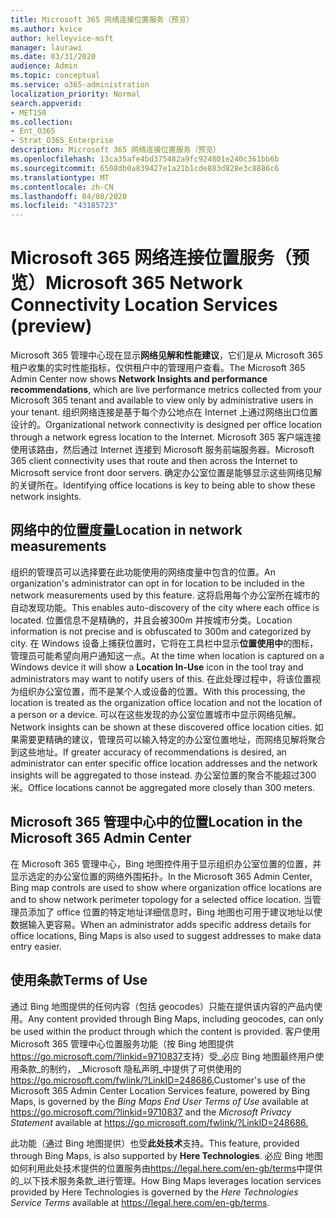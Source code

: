 ```yaml
---
title: Microsoft 365 网络连接位置服务（预览）
ms.author: kvice
author: kelleyvice-msft
manager: laurawi
ms.date: 03/31/2020
audience: Admin
ms.topic: conceptual
ms.service: o365-administration
localization_priority: Normal
search.appverid:
- MET150
ms.collection:
- Ent_O365
- Strat_O365_Enterprise
description: Microsoft 365 网络连接位置服务（预览）
ms.openlocfilehash: 13ca35afe4bd375482a9fc924801e240c361bb6b
ms.sourcegitcommit: 6508db0a839427e1a21b1cde883d828e3c8886c6
ms.translationtype: MT
ms.contentlocale: zh-CN
ms.lasthandoff: 04/08/2020
ms.locfileid: "43185723"
---
```

# <a name="microsoft-365-network-connectivity-location-services-preview"></a><span data-ttu-id="727c2-103">Microsoft 365 网络连接位置服务（预览）</span><span class="sxs-lookup"><span data-stu-id="727c2-103">Microsoft 365 Network Connectivity Location Services (preview)</span></span>

<span data-ttu-id="727c2-104">Microsoft 365 管理中心现在显示**网络见解和性能建议**，它们是从 Microsoft 365 租户收集的实时性能指标，仅供租户中的管理用户查看。</span><span class="sxs-lookup"><span data-stu-id="727c2-104">The Microsoft 365 Admin Center now shows **Network Insights and performance recommendations**, which are live performance metrics collected from your Microsoft 365 tenant and available to view only by administrative users in your tenant.</span></span> <span data-ttu-id="727c2-105">组织网络连接是基于每个办公地点在 Internet 上通过网络出口位置设计的。</span><span class="sxs-lookup"><span data-stu-id="727c2-105">Organizational network connectivity is designed per office location through a network egress location to the Internet.</span></span> <span data-ttu-id="727c2-106">Microsoft 365 客户端连接使用该路由，然后通过 Internet 连接到 Microsoft 服务前端服务器。</span><span class="sxs-lookup"><span data-stu-id="727c2-106">Microsoft 365 client connectivity uses that route and then across the Internet to Microsoft service front door servers.</span></span> <span data-ttu-id="727c2-107">确定办公室位置是能够显示这些网络见解的关键所在。</span><span class="sxs-lookup"><span data-stu-id="727c2-107">Identifying office locations is key to being able to show these network insights.</span></span>

## <a name="location-in-network-measurements"></a><span data-ttu-id="727c2-108">网络中的位置度量</span><span class="sxs-lookup"><span data-stu-id="727c2-108">Location in network measurements</span></span>

<span data-ttu-id="727c2-109">组织的管理员可以选择要在此功能使用的网络度量中包含的位置。</span><span class="sxs-lookup"><span data-stu-id="727c2-109">An organization's administrator can opt in for location to be included in the network measurements used by this feature.</span></span> <span data-ttu-id="727c2-110">这将启用每个办公室所在城市的自动发现功能。</span><span class="sxs-lookup"><span data-stu-id="727c2-110">This enables auto-discovery of the city where each office is located.</span></span> <span data-ttu-id="727c2-111">位置信息不是精确的，并且会被300m 并按城市分类。</span><span class="sxs-lookup"><span data-stu-id="727c2-111">Location information is not precise and is obfuscated to 300m and categorized by city.</span></span> <span data-ttu-id="727c2-112">在 Windows 设备上捕获位置时，它将在工具栏中显示**位置使用中**的图标，管理员可能希望向用户通知这一点。</span><span class="sxs-lookup"><span data-stu-id="727c2-112">At the time when location is captured on a Windows device it will show a **Location In-Use** icon in the tool tray and administrators may want to notify users of this.</span></span> <span data-ttu-id="727c2-113">在此处理过程中，将该位置视为组织办公室位置，而不是某个人或设备的位置。</span><span class="sxs-lookup"><span data-stu-id="727c2-113">With this processing, the location is treated as the organization office location and not the location of a person or a device.</span></span> <span data-ttu-id="727c2-114">可以在这些发现的办公室位置城市中显示网络见解。</span><span class="sxs-lookup"><span data-stu-id="727c2-114">Network insights can be shown at these discovered office location cities.</span></span> <span data-ttu-id="727c2-115">如果需要更精确的建议，管理员可以输入特定的办公室位置地址，而网络见解将聚合到这些地址。</span><span class="sxs-lookup"><span data-stu-id="727c2-115">If greater accuracy of recommendations is desired, an administrator can enter specific office location addresses and the network insights will be aggregated to those instead.</span></span> <span data-ttu-id="727c2-116">办公室位置的聚合不能超过300米。</span><span class="sxs-lookup"><span data-stu-id="727c2-116">Office locations cannot be aggregated more closely than 300 meters.</span></span>

## <a name="location-in-the-microsoft-365-admin-center"></a><span data-ttu-id="727c2-117">Microsoft 365 管理中心中的位置</span><span class="sxs-lookup"><span data-stu-id="727c2-117">Location in the Microsoft 365 Admin Center</span></span>

<span data-ttu-id="727c2-118">在 Microsoft 365 管理中心，Bing 地图控件用于显示组织办公室位置的位置，并显示选定的办公室位置的网络外围拓扑。</span><span class="sxs-lookup"><span data-stu-id="727c2-118">In the Microsoft 365 Admin Center, Bing map controls are used to show where organization office locations are and to show network perimeter topology for a selected office location.</span></span> <span data-ttu-id="727c2-119">当管理员添加了 office 位置的特定地址详细信息时，Bing 地图也可用于建议地址以使数据输入更容易。</span><span class="sxs-lookup"><span data-stu-id="727c2-119">When an administrator adds specific address details for office locations, Bing Maps is also used to suggest addresses to make data entry easier.</span></span>

## <a name="terms-of-use"></a><span data-ttu-id="727c2-120">使用条款</span><span class="sxs-lookup"><span data-stu-id="727c2-120">Terms of Use</span></span>

<span data-ttu-id="727c2-121">通过 Bing 地图提供的任何内容（包括 geocodes）只能在提供该内容的产品内使用。</span><span class="sxs-lookup"><span data-stu-id="727c2-121">Any content provided through Bing Maps, including geocodes, can only be used within the product through which the content is provided.</span></span> <span data-ttu-id="727c2-122">客户使用 Microsoft 365 管理中心位置服务功能（按 Bing 地图提供<https://go.microsoft.com/?linkid=9710837>支持）受_必应 Bing 地图最终用户使用条款_的制约， _Microsoft 隐私声明_中提供了可供使用的<https://go.microsoft.com/fwlink/?LinkID=248686.></span><span class="sxs-lookup"><span data-stu-id="727c2-122">Customer's use of the Microsoft 365 Admin Center Location Services feature, powered by Bing Maps, is governed by the _Bing Maps End User Terms of Use_ available at <https://go.microsoft.com/?linkid=9710837> and the _Microsoft Privacy Statement_ available at <https://go.microsoft.com/fwlink/?LinkID=248686.></span></span>

<span data-ttu-id="727c2-123">此功能（通过 Bing 地图提供）也受**此处技术**支持。</span><span class="sxs-lookup"><span data-stu-id="727c2-123">This feature, provided through Bing Maps, is also supported by **Here Technologies**.</span></span> <span data-ttu-id="727c2-124">必应 Bing 地图如何利用此处技术提供的位置服务由<https://legal.here.com/en-gb/terms>中提供的_以下技术服务条款_进行管理。</span><span class="sxs-lookup"><span data-stu-id="727c2-124">How Bing Maps leverages location services provided by Here Technologies is governed by the _Here Technologies Service Terms_ available at <https://legal.here.com/en-gb/terms>.</span></span>
